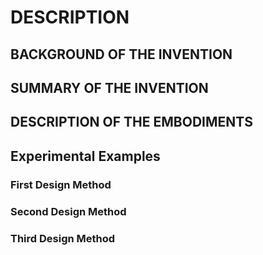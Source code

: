 # DESCRIPTION

## BACKGROUND OF THE INVENTION

## SUMMARY OF THE INVENTION

## DESCRIPTION OF THE EMBODIMENTS

### <First Design Method>

### <Second Design Method>

### <Third Design Method>

### <Fourth Design Method>

## Experimental Examples

### First Design Method

### Second Design Method

### Third Design Method

